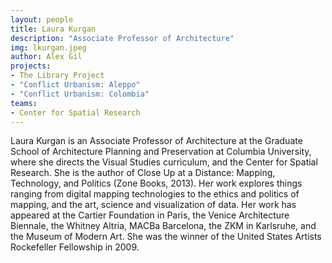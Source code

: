 ```yaml
---
layout: people
title: Laura Kurgan
description: "Associate Professor of Architecture"
img: lkurgan.jpeg
author: Alex Gil
projects:
- The Library Project
- "Conflict Urbanism: Aleppo"
- "Conflict Urbanism: Colombia"
teams:
- Center for Spatial Research
---
```


Laura Kurgan is an Associate Professor of Architecture at the Graduate School of Architecture Planning and Preservation at Columbia University, where she directs the Visual Studies curriculum, and the Center for Spatial Research. She is the author of Close Up at a Distance: Mapping, Technology, and Politics (Zone Books, 2013). Her work explores things ranging from digital mapping technologies to the ethics and politics of mapping, and the art, science and visualization of data. Her work has appeared at the Cartier Foundation in Paris, the Venice Architecture Biennale, the Whitney Altria, MACBa Barcelona, the ZKM in Karlsruhe, and the Museum of Modern Art. She was the winner of the United States Artists Rockefeller Fellowship in 2009.